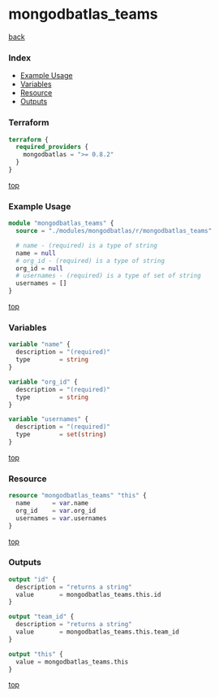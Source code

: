# mongodbatlas_teams

[back](../mongodbatlas.md)

### Index

- [Example Usage](#example-usage)
- [Variables](#variables)
- [Resource](#resource)
- [Outputs](#outputs)

### Terraform

```terraform
terraform {
  required_providers {
    mongodbatlas = ">= 0.8.2"
  }
}
```

[top](#index)

### Example Usage

```terraform
module "mongodbatlas_teams" {
  source = "./modules/mongodbatlas/r/mongodbatlas_teams"

  # name - (required) is a type of string
  name = null
  # org_id - (required) is a type of string
  org_id = null
  # usernames - (required) is a type of set of string
  usernames = []
}
```

[top](#index)

### Variables

```terraform
variable "name" {
  description = "(required)"
  type        = string
}

variable "org_id" {
  description = "(required)"
  type        = string
}

variable "usernames" {
  description = "(required)"
  type        = set(string)
}
```

[top](#index)

### Resource

```terraform
resource "mongodbatlas_teams" "this" {
  name      = var.name
  org_id    = var.org_id
  usernames = var.usernames
}
```

[top](#index)

### Outputs

```terraform
output "id" {
  description = "returns a string"
  value       = mongodbatlas_teams.this.id
}

output "team_id" {
  description = "returns a string"
  value       = mongodbatlas_teams.this.team_id
}

output "this" {
  value = mongodbatlas_teams.this
}
```

[top](#index)